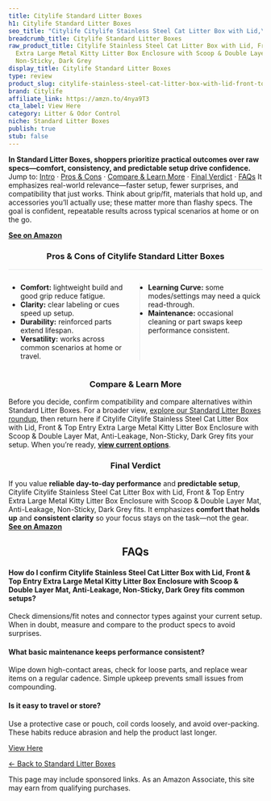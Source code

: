 ```yaml
---
title: Citylife Standard Litter Boxes
h1: Citylife Standard Litter Boxes
seo_title: "Citylife Citylife Stainless Steel Cat Litter Box with Lid,\u2026"
breadcrumb_title: Citylife Standard Litter Boxes
raw_product_title: Citylife Stainless Steel Cat Litter Box with Lid, Front & Top Entry
  Extra Large Metal Kitty Litter Box Enclosure with Scoop & Double Layer Mat, Anti-Leakage,
  Non-Sticky, Dark Grey
display_title: Citylife Standard Litter Boxes
type: review
product_slug: citylife-stainless-steel-cat-litter-box-with-lid-front-top-entry-extra-053f38cb
brand: Citylife
affiliate_link: https://amzn.to/4nya9T3
cta_label: View Here
category: Litter & Odor Control
niche: Standard Litter Boxes
publish: true
stub: false
---
```


<div id="intro" class="full-width"><p><strong>In Standard Litter Boxes, shoppers prioritize practical outcomes over raw specs&mdash;comfort, consistency, and predictable setup drive confidence.</strong> Jump to: <a href="#intro">Intro</a> · <a href="#pros-cons">Pros &amp; Cons</a> · <a href="#compare-more">Compare &amp; Learn More</a> · <a href="#verdict">Final Verdict</a> · <a href="#faqs">FAQs</a> It emphasizes real-world relevance&mdash;faster setup, fewer surprises, and compatibility that just works. Think about grip/fit, materials that hold up, and accessories you’ll actually use; these matter more than flashy specs. The goal is confident, repeatable results across typical scenarios at home or on the go.</p><p><a href="https://amzn.to/4nya9T3" rel="nofollow sponsored noopener" target="_blank"><strong>See on Amazon</strong></a></p></div>
<h3 id="pros-cons" style="text-align:center;">Pros &amp; Cons of Citylife Standard Litter Boxes</h3>
<div class="pc-grid" style="display:grid;grid-template-columns:1fr 1fr;gap:16px;border-top:1px solid #e5e7eb;padding-top:12px;">
  <ul>
    <li><strong>Comfort:</strong> lightweight build and good grip reduce fatigue.</li>
    <li><strong>Clarity:</strong> clear labeling or cues speed up setup.</li>
    <li><strong>Durability:</strong> reinforced parts extend lifespan.</li>
    <li><strong>Versatility:</strong> works across common scenarios at home or travel.</li>
  </ul>
  <ul style="border-left:1px solid #e5e7eb;padding-left:16px;">
    <li><strong>Learning Curve:</strong> some modes/settings may need a quick read-through.</li>
    <li><strong>Maintenance:</strong> occasional cleaning or part swaps keep performance consistent.</li>
  </ul>
</div>


<h3 id="compare-more" style="text-align:center;">Compare &amp; Learn More</h3>
<p>Before you decide, confirm compatibility and compare alternatives within Standard Litter Boxes. For a broader view, <a href="#">explore our Standard Litter Boxes roundup</a>, then return here if Citylife Citylife Stainless Steel Cat Litter Box with Lid, Front & Top Entry Extra Large Metal Kitty Litter Box Enclosure with Scoop & Double Layer Mat, Anti-Leakage, Non-Sticky, Dark Grey fits your setup. When you’re ready, <a href="https://amzn.to/4nya9T3" rel="nofollow sponsored noopener" target="_blank"><strong>view current options</strong></a>.</p>

<h3 id="verdict" style="text-align:center;">Final Verdict</h3>
<p>If you value <strong>reliable day-to-day performance</strong> and <strong>predictable setup</strong>, Citylife Citylife Stainless Steel Cat Litter Box with Lid, Front & Top Entry Extra Large Metal Kitty Litter Box Enclosure with Scoop & Double Layer Mat, Anti-Leakage, Non-Sticky, Dark Grey fits. It emphasizes <strong>comfort that holds up</strong> and <strong>consistent clarity</strong> so your focus stays on the task&mdash;not the gear. <a href="https://amzn.to/4nya9T3" rel="nofollow sponsored noopener" target="_blank"><strong>See on Amazon</strong></a></p>

<h2 id="faqs" style="text-align:center;">FAQs</h2>
<h4><strong>How do I confirm Citylife Stainless Steel Cat Litter Box with Lid, Front & Top Entry Extra Large Metal Kitty Litter Box Enclosure with Scoop & Double Layer Mat, Anti-Leakage, Non-Sticky, Dark Grey fits common setups?</strong></h4>
<p>Check dimensions/fit notes and connector types against your current setup. When in doubt, measure and compare to the product specs to avoid surprises.</p>
<h4><strong>What basic maintenance keeps performance consistent?</strong></h4>
<p>Wipe down high-contact areas, check for loose parts, and replace wear items on a regular cadence. Simple upkeep prevents small issues from compounding.</p>
<h4><strong>Is it easy to travel or store?</strong></h4>
<p>Use a protective case or pouch, coil cords loosely, and avoid over-packing. These habits reduce abrasion and help the product last longer.</p>

<p><a class="btn" href="https://amzn.to/4nya9T3" target="_blank" rel="nofollow sponsored noopener">View Here</a></p>
<p><a href="/roundups/litter-odor-control/standard-litter-boxes/">← Back to Standard Litter Boxes</a></p>
<aside class="disclosure">This page may include sponsored links. As an Amazon Associate, this site may earn from qualifying purchases.</aside>
